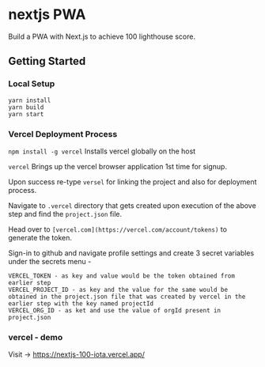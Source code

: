# nextjs PWA

Build a PWA with Next.js to achieve 100 lighthouse score.

## Getting Started

### Local Setup

```
yarn install
yarn build
yarn start
```

### Vercel Deployment Process

`npm install -g vercel` Installs vercel globally on the host

`vercel`  Brings up the vercel browser application 1st time for signup.

Upon success re-type `versel` for linking the project and also for deployment process.

Navigate to `.vercel` directory that gets created upon execution of the above step and find the `project.json` file.

Head over to `[vercel.com](https://vercel.com/account/tokens)`  to generate the token.

Sign-in to github and navigate profile settings and create 3 secret variables under the secrets menu -
```
VERCEL_TOKEN - as key and value would be the token obtained from earlier step
VERCEL_PROJECT_ID - as key and the value for the same would be obtained in the project.json file that was created by vercel in the earlier step with the key named projectId
VERCEL_ORG_ID - as ket and use the value of orgId present in project.json
```

### vercel - demo

Visit -> https://nextjs-100-iota.vercel.app/

